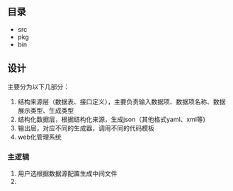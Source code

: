 ## 目录
* src
* pkg
* bin

## 设计
主要分为以下几部分：
1. 结构来源层（数据表、接口定义），主要负责输入数据项、数据项名称、数据展示类型、生成类型
2. 结构化数据层，根据结构化来源，生成json（其他格式yaml、xml等)
3. 输出层，对应不同的生成器，调用不同的代码模板
4. web化管理系统

### 主逻辑
1. 用户选根据数据源配置生成中间文件
2. 
